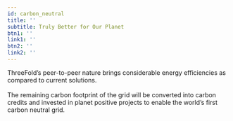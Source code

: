 ```yaml
---
id: carbon_neutral
title: ''
subtitle: Truly Better for Our Planet
btn1: ''
link1: '' 
btn2: ''
link2: '' 
---
```


ThreeFold’s peer-to-peer nature brings considerable energy efficiencies as compared to current solutions. 
<br/>
<br/>
The remaining carbon footprint of the grid will be converted into carbon credits and invested in planet positive projects to enable the world’s first carbon neutral grid.